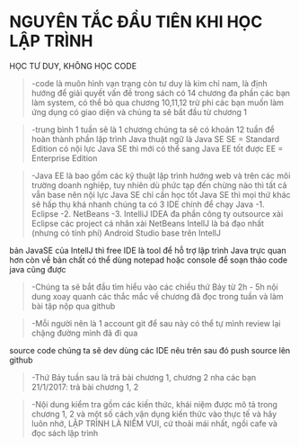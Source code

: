 NGUYÊN TẮC ĐẦU TIÊN KHI HỌC LẬP TRÌNH
=====================================
HỌC TƯ DUY, KHÔNG HỌC CODE
> -code là muôn hình vạn trạng
còn tư duy là kim chỉ nam, là định hướng để giải quyết vấn đề
trong sách có 14 chương
đa phần các bạn làm system, có thể bỏ qua chương 10,11,12
trừ phi các bạn muốn làm ứng dụng có giao diện
và chúng ta sẽ bắt đầu từ chương 1

> -trung bình 1 tuần sẽ là 1 chương
chúng ta sẽ có khoản 12 tuần để hoàn thành phần lập trình Java
thuật ngữ là Java SE
SE = Standard Edition
có nội lực Java SE thì mới có thể sang Java EE tốt được
EE = Enterprise Edition

> -Java EE là bao gồm các kỹ thuật lập trình hướng web và trên các môi trường doanh nghiệp, tuy nhiên dù phức tạp đến chừng nào thì tất cả vẫn base nên nội lực Java SE
chỉ cần học tốt Java SE thì mọi thứ khác sẽ hấp thụ khá nhanh
chúng ta có 3 IDE chính để chạy Java
> -1. Eclipse
> -2. NetBeans
> -3. IntelliJ IDEA
đa phần công ty outsource xài Eclipse
các project cá nhân xài NetBeans
IntellJ là bá đạo nhất (nhưng có tính phí)
Android Studio base trên IntellJ

bản JavaSE của IntellJ thì free
IDE là tool để hỗ trợ lập trình Java trực quan hơn
còn về bản chất có thể dùng notepad hoặc console để soạn thảo code java cũng được

> -Chúng ta sẽ bắt đầu tìm hiểu vào các chiều thứ Bảy
từ 2h - 5h
nội dung xoay quanh các thắc mắc về chương đã đọc trong tuần
và làm bài tập
nộp qua github


> -Mỗi người nên là 1 account git
để sau này có thể tự mình review lại chặng đường mình đã đi qua


source code chúng ta sẽ dev dùng các IDE nêu trên
sau đó push source lên github

> -Thứ Bảy tuần sau là trả bài chương 1, chương 2 nha các bạn
21/1/2017: trả bài chương 1, 2

> -Nội dung kiểm tra gồm các kiến thức, khái niệm được mô tả trong chương 1, 2
và một số cách vận dụng kiến thức vào thực tế
và hãy luôn nhớ, LẬP TRÌNH LÀ NIỀM VUI, cứ thoải mái nhất, ngồi cafe và đọc sách lập trình
